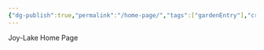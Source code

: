 ```yaml
---
{"dg-publish":true,"permalink":"/home-page/","tags":["gardenEntry"],"created":"2024-02-25T01:43:33.472+08:00","updated":"2024-02-25T01:46:20.693+08:00"}
---
```


Joy-Lake Home Page